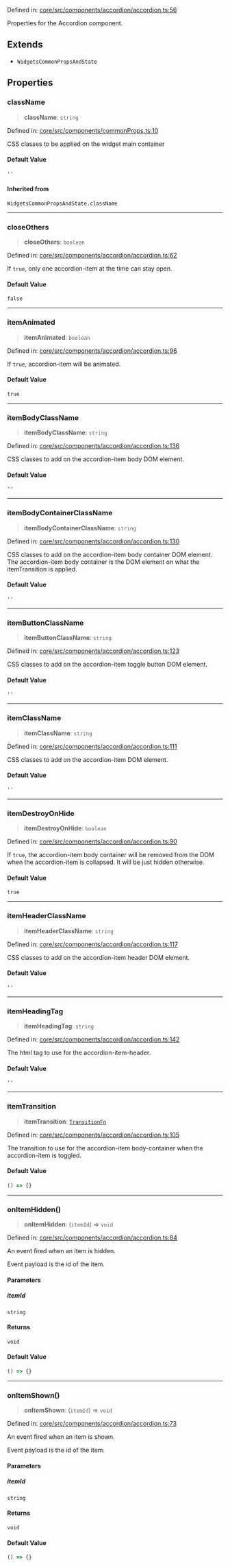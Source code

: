 Defined in: [core/src/components/accordion/accordion.ts:56](https://github.com/AmadeusITGroup/AgnosUI/blob/3d05135937f85030fde1e63d4ec94c81ca25c36b/core/src/components/accordion/accordion.ts#L56)

Properties for the Accordion component.

## Extends

- `WidgetsCommonPropsAndState`

## Properties

### className

> **className**: `string`

Defined in: [core/src/components/commonProps.ts:10](https://github.com/AmadeusITGroup/AgnosUI/blob/3d05135937f85030fde1e63d4ec94c81ca25c36b/core/src/components/commonProps.ts#L10)

CSS classes to be applied on the widget main container

#### Default Value

`''`

#### Inherited from

`WidgetsCommonPropsAndState.className`

***

### closeOthers

> **closeOthers**: `boolean`

Defined in: [core/src/components/accordion/accordion.ts:62](https://github.com/AmadeusITGroup/AgnosUI/blob/3d05135937f85030fde1e63d4ec94c81ca25c36b/core/src/components/accordion/accordion.ts#L62)

If `true`, only one accordion-item at the time can stay open.

#### Default Value

`false`

***

### itemAnimated

> **itemAnimated**: `boolean`

Defined in: [core/src/components/accordion/accordion.ts:96](https://github.com/AmadeusITGroup/AgnosUI/blob/3d05135937f85030fde1e63d4ec94c81ca25c36b/core/src/components/accordion/accordion.ts#L96)

If `true`, accordion-item will be animated.

#### Default Value

`true`

***

### itemBodyClassName

> **itemBodyClassName**: `string`

Defined in: [core/src/components/accordion/accordion.ts:136](https://github.com/AmadeusITGroup/AgnosUI/blob/3d05135937f85030fde1e63d4ec94c81ca25c36b/core/src/components/accordion/accordion.ts#L136)

CSS classes to add on the accordion-item body DOM element.

#### Default Value

`''`

***

### itemBodyContainerClassName

> **itemBodyContainerClassName**: `string`

Defined in: [core/src/components/accordion/accordion.ts:130](https://github.com/AmadeusITGroup/AgnosUI/blob/3d05135937f85030fde1e63d4ec94c81ca25c36b/core/src/components/accordion/accordion.ts#L130)

CSS classes to add on the accordion-item body container DOM element.
The accordion-item body container is the DOM element on what the itemTransition is applied.

#### Default Value

`''`

***

### itemButtonClassName

> **itemButtonClassName**: `string`

Defined in: [core/src/components/accordion/accordion.ts:123](https://github.com/AmadeusITGroup/AgnosUI/blob/3d05135937f85030fde1e63d4ec94c81ca25c36b/core/src/components/accordion/accordion.ts#L123)

CSS classes to add on the accordion-item toggle button DOM element.

#### Default Value

`''`

***

### itemClassName

> **itemClassName**: `string`

Defined in: [core/src/components/accordion/accordion.ts:111](https://github.com/AmadeusITGroup/AgnosUI/blob/3d05135937f85030fde1e63d4ec94c81ca25c36b/core/src/components/accordion/accordion.ts#L111)

CSS classes to add on the accordion-item DOM element.

#### Default Value

`''`

***

### itemDestroyOnHide

> **itemDestroyOnHide**: `boolean`

Defined in: [core/src/components/accordion/accordion.ts:90](https://github.com/AmadeusITGroup/AgnosUI/blob/3d05135937f85030fde1e63d4ec94c81ca25c36b/core/src/components/accordion/accordion.ts#L90)

If `true`, the accordion-item body container will be removed from the DOM when the accordion-item is collapsed. It will be just hidden otherwise.

#### Default Value

`true`

***

### itemHeaderClassName

> **itemHeaderClassName**: `string`

Defined in: [core/src/components/accordion/accordion.ts:117](https://github.com/AmadeusITGroup/AgnosUI/blob/3d05135937f85030fde1e63d4ec94c81ca25c36b/core/src/components/accordion/accordion.ts#L117)

CSS classes to add on the accordion-item header DOM element.

#### Default Value

`''`

***

### itemHeadingTag

> **itemHeadingTag**: `string`

Defined in: [core/src/components/accordion/accordion.ts:142](https://github.com/AmadeusITGroup/AgnosUI/blob/3d05135937f85030fde1e63d4ec94c81ca25c36b/core/src/components/accordion/accordion.ts#L142)

The html tag to use for the accordion-item-header.

#### Default Value

`''`

***

### itemTransition

> **itemTransition**: [`TransitionFn`](../type-aliases/TransitionFn.md)

Defined in: [core/src/components/accordion/accordion.ts:105](https://github.com/AmadeusITGroup/AgnosUI/blob/3d05135937f85030fde1e63d4ec94c81ca25c36b/core/src/components/accordion/accordion.ts#L105)

The transition to use for the accordion-item body-container when the accordion-item is toggled.

#### Default Value

```ts
() => {}
```

***

### onItemHidden()

> **onItemHidden**: (`itemId`) => `void`

Defined in: [core/src/components/accordion/accordion.ts:84](https://github.com/AmadeusITGroup/AgnosUI/blob/3d05135937f85030fde1e63d4ec94c81ca25c36b/core/src/components/accordion/accordion.ts#L84)

An event fired when an item is hidden.

Event payload is the id of the item.

#### Parameters

##### itemId

`string`

#### Returns

`void`

#### Default Value

```ts
() => {}
```

***

### onItemShown()

> **onItemShown**: (`itemId`) => `void`

Defined in: [core/src/components/accordion/accordion.ts:73](https://github.com/AmadeusITGroup/AgnosUI/blob/3d05135937f85030fde1e63d4ec94c81ca25c36b/core/src/components/accordion/accordion.ts#L73)

An event fired when an item is shown.

Event payload is the id of the item.

#### Parameters

##### itemId

`string`

#### Returns

`void`

#### Default Value

```ts
() => {}
```
